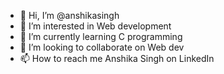 - 👋 Hi, I’m @anshikasingh
- 👀 I’m interested in Web development
- 🌱 I’m currently learning C  programming
- 💞️ I’m looking to collaborate on Web dev
- 📫 How to reach me Anshika Singh on LinkedIn

<!---
anshikasinghhacker/anshikasinghhacker is a ✨ special ✨ repository because its `README.md` (this file) appears on your GitHub profile.
You can click the Preview link to take a look at your changes.
--->
